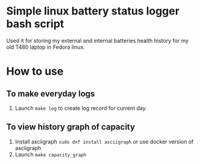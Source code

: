 # Simple linux battery status logger bash script

Used it for storing my external and internal batteries health history
for my old T480 laptop in Fedora linux.

# How to use

## To make everyday logs

1. Launch `make log` to create log record for current day.

## To view history graph of capacity

1. Install asciigraph `sudo dnf install asciigraph` or use docker version of asciigraph
2. Launch `make capacity_graph`
